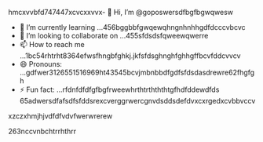 hmcxvvbfd747447xcvcxxvvx- 👋 Hi, I’m @goposwersdfbgfbgwqwesw
- 🌱 I’m currently learning ...456bggbbfgwqewqhngnhnhhgdfdcccvbcvc
- 💞️ I’m looking to collaborate on ...455sfdsdsfqweewqwerre
- 📫 How to reach me ...1bc54rhtrht8364efwsfhngbfghkj.jkfsfdsghnghfghhgffbcvfddcvvcv
- 😄 Pronouns: ...gdfwer3126551516969ht43545bcvjmbnbbdfgdfsfdsdasdrewre62fhgfgh
- ⚡ Fun fact: ...rfdnfdfdfgfbgfrweewhrthtrthththtgfhdfddewdfds
65adwersdfafsdfsfddsrexcverggrwercgnvdsddsdefdvxcxrgedxcvbbvccv
<!---sjhmvfrexcvcxvvbgdfgdffdfgerbredfgfdfdgdfddd
goposwer/goposwer is a ✨ special ✨ repository because its `README.md` (this file) appears onjyu your GitH35ufhb proredffile.bdffdf
You can click the Preview link to take a look at your changeadsdass.46245sdsftgggssgerrgre
--->xzczxhmjhjvdfdfvdvfwerwrerew
263nccvnbchtrrhthrr
